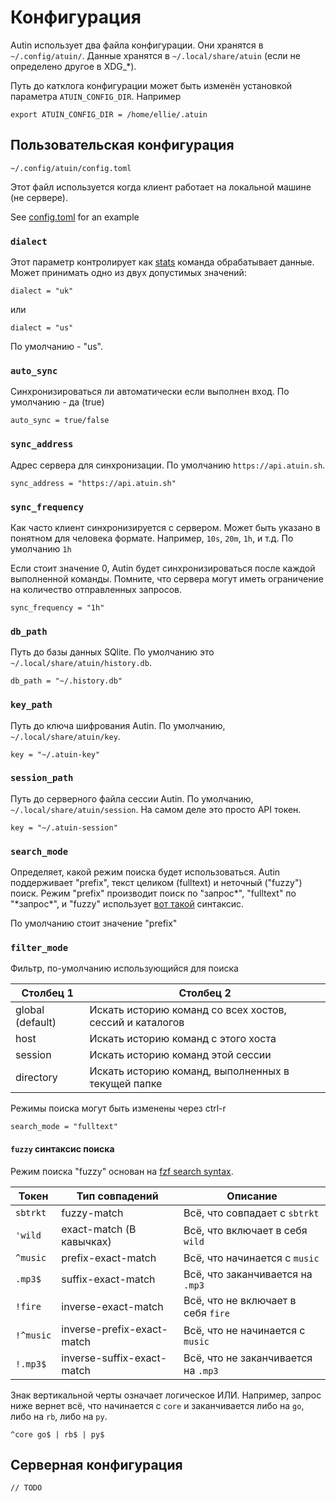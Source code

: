 # Конфигурация

Autin использует два файла конфигурации. Они хранятся в `~/.config/atuin/`. Данные
хранятся в `~/.local/share/atuin` (если не определено другое в XDG\_\*).

Путь до катклога конфигурации может быть изменён установкой 
параметра `ATUIN_CONFIG_DIR`. Например

```
export ATUIN_CONFIG_DIR = /home/ellie/.atuin
```

## Пользовательская конфигурация

```
~/.config/atuin/config.toml
```

Этот файл используется когда клиент работает на локальной машине (не сервере).

See [config.toml](../atuin-client/config.toml) for an example

### `dialect`

Этот параметр контролирует как [stats](stats.md) команда обрабатывает данные.
Может принимать одно из двух допустимых значений:

```
dialect = "uk"
```

или

```
dialect = "us"
```

По умолчанию - "us".

### `auto_sync`

Синхронизироваться ли автоматически если выполнен вход. По умолчанию - да (true)
```
auto_sync = true/false
```

### `sync_address`

Адрес сервера для синхронизации. По умолчанию `https://api.atuin.sh`.

```
sync_address = "https://api.atuin.sh"
```

### `sync_frequency`

Как часто клиент синхронизируется с сервером. Может быть указано в 
понятном для человека формате. Например, `10s`, `20m`, `1h`, и т.д.
По умолчанию `1h`

Если стоит значение 0, Autin будет синхронизироваться после каждой выполненной команды.
Помните, что сервера могут иметь ограничение на количество отправленных запросов.

```
sync_frequency = "1h"
```

### `db_path`

Путь до базы данных SQlite. По умолчанию это
`~/.local/share/atuin/history.db`.

```
db_path = "~/.history.db"
```

### `key_path`

Путь до ключа шифрования Autin. По умолчанию,
`~/.local/share/atuin/key`.

```
key = "~/.atuin-key"
```

### `session_path`

Путь до серверного файла сессии Autin. По умолчанию,
`~/.local/share/atuin/session`. На самом деле это просто API токен.

```
key = "~/.atuin-session"
```

### `search_mode`

Определяет, какой режим поиска будет использоваться. Autin поддерживает "prefix",
текст целиком (fulltext) и неточный ("fuzzy") поиск. Режим "prefix" производит
поиск по "запрос\*", "fulltext" по "\*запрос\*", и "fuzzy" использует 
[вот такой](#fuzzy-search-syntax) синтаксис.

По умолчанию стоит значение "prefix"

### `filter_mode`

Фильтр, по-умолчанию использующийся для поиска

| Столбец 1        | Столбец 2	                                               |
|------------------|----------------------------------------------------------|
| global (default) | Искать историю команд со всех хостов, сессий и каталогов |
| host             | Искать историю команд с этого хоста                      |
| session          | Искать историю команд этой сессии                        |
| directory        | Искать историю команд, выполненных в текущей папке       |

Режимы поиска могут быть изменены через ctrl-r


```
search_mode = "fulltext"
```

#### `fuzzy` синтаксис поиска

Режим поиска "fuzzy" основан на
[fzf search syntax](https://github.com/junegunn/fzf#search-syntax).

| Токен     | Тип совпадений             | Описание                            |
|-----------|----------------------------|-------------------------------------|
| `sbtrkt`  | fuzzy-match                | Всё, что совпадает с `sbtrkt`       |
| `'wild`   | exact-match (В кавычках)   | Всё, что включает в себя `wild`     |
| `^music`  | prefix-exact-match         | Всё, что начинается с `music`       |
| `.mp3$`   | suffix-exact-match         | Всё, что заканчивается на `.mp3`    |
| `!fire`   | inverse-exact-match        | Всё, что не включает в себя `fire`  |
| `!^music` | inverse-prefix-exact-match | Всё, что не начинается с `music`    |
| `!.mp3$`  | inverse-suffix-exact-match | Всё, что не заканчивается на `.mp3` |

Знак вертикальной черты означает логическое ИЛИ. Например, запрос ниже вернет
всё, что начинается с `core` и заканчивается либо на `go`, либо на `rb`, либо на `py`.

```
^core go$ | rb$ | py$
```

## Серверная конфигурация

`// TODO`
